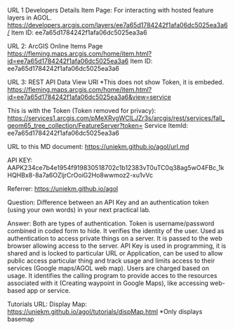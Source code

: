 URL 1 Developers Details Item Page:
For interacting with hosted feature layers in AGOL.
https://developers.arcgis.com/layers/ee7a65d1784242f1afa06dc5025ea3a6/
Item ID: ee7a65d1784242f1afa06dc5025ea3a6

URL 2: ArcGIS Online Items Page
https://fleming.maps.arcgis.com/home/item.html?id=ee7a65d1784242f1afa06dc5025ea3a6
Item ID: ee7a65d1784242f1afa06dc5025ea3a6

URL 3: REST API
Data View URl *This does not show Token, it is embeded.
https://fleming.maps.arcgis.com/home/item.html?id=ee7a65d1784242f1afa06dc5025ea3a6&view=service

This is with the Token (Token removed for privacy):
https://services1.arcgis.com/pMeXRvgWClLJZr3s/arcgis/rest/services/fall_geom65_tree_collection/FeatureServer?token=
Service ItemId: ee7a65d1784242f1afa06dc5025ea3a6

URL to this MD document:
https://uniekm.github.io/agol/url.md

API KEY:
AAPK234ce7b4e1954f919830518702c1b12383vT0uTC0q38ag5wO4FBc_1kHQHBx8-8a7a6OZljrCrOoiG2Ho8wwmoz2-xu1vVc

Referrer:
https://uniekm.github.io/agol

Question:
Difference between an API Key and an authentication token (using your own words) in your next practical lab. 

Answer:
Both are types of authentication.
Token is username/password combined in coded form to hide. It verifies the identity of the user. Used as authentication to access private things on a server. It is passed to the web browser allowing access to the server.
API Key is used in programming, it is shared and is locked to particular URL or Application, can be used to allow public access particular thing and track usage and limits access to their services (Google maps/AGOL web map). Users are charged based on usage. It identifies the calling program to provide acces to the resources associated with it (Creating waypoint in Google Maps), like accessing web-based app or service. 

Tutorials URL:
Display Map: https://uniekm.github.io/agol/tutorials/dispMap.html
*Only displays basemap
